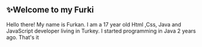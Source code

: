 <h2>✨Welcome to my Furki</h2>
<p>Hello there! My name is Furkan. I am a 17 year old Html ,Css, Java and JavaScript developer living in Turkey. I started programming in Java 2 years ago. That's it</p>
   <h4><a href="https://twitter.com/sanctusfurkan" id="social" target="_blank" class="p-3"><i class="fa-brands fa-twitter text-white"></i></a></h4>
